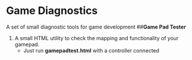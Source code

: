 # Game Diagnostics
A set of small diagnostic tools for game development
##**Game Pad Tester**
1. A small HTML utility to check the mapping and functionality of your gamepad.
	- Just run **gamepadtest.html** with a controller connected
